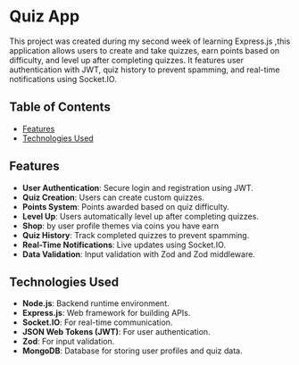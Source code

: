 # Quiz App
This project was created during my second week of learning Express.js ,this application allows users to create and take quizzes, earn points based on difficulty, and level up after completing quizzes. It features user authentication with JWT, quiz history to prevent spamming, and real-time notifications using Socket.IO.

## Table of Contents

- [Features](#features)
- [Technologies Used](#technologies-used)


## Features

- **User Authentication**: Secure login and registration using JWT.
- **Quiz Creation**: Users can create custom quizzes.
- **Points System**: Points awarded based on quiz difficulty.
- **Level Up**: Users automatically level up after completing quizzes.
- **Shop**: by user profile themes via coins you have earn 
- **Quiz History**: Track completed quizzes to prevent spamming.
- **Real-Time Notifications**: Live updates using Socket.IO.
- **Data Validation**: Input validation with Zod and Zod middleware.


## Technologies Used

- **Node.js**: Backend runtime environment.
- **Express.js**: Web framework for building APIs.
- **Socket.IO**: For real-time communication.
- **JSON Web Tokens (JWT)**: For user authentication.
- **Zod**: For input validation.
- **MongoDB**: Database for storing user profiles and quiz data.


